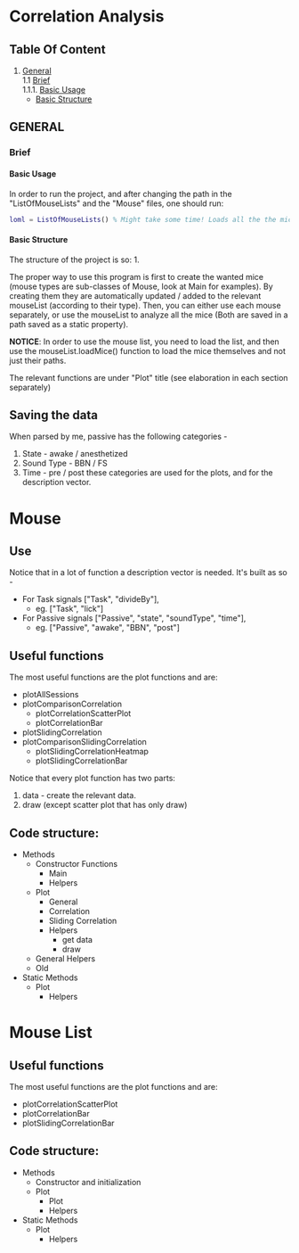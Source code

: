 # Correlation Analysis
## Table Of Content
1. [General](#general)  
    1.1 [Brief](#brief)  
        1.1.1. [Basic Usage](#basic-usage)
    * [Basic Structure](#basic-structure)  


## GENERAL

### Brief
#### Basic Usage
In order to run the project, and after changing the path in the "ListOfMouseLists" and the "Mouse" files, one should run:
````matlab
loml = ListOfMouseLists() % Might take some time! Loads all the the mice and lists into a struct of a ListOfMiceLists
````

#### Basic Structure
The structure of the project is so:
1. 


The proper way to use this program is first to create the wanted mice (mouse types are sub-classes of Mouse, look at Main for examples). By creating them they are automatically updated / added to the relevant mouseList (according to their type). Then, you can either use each mouse separately, or use the mouseList to analyze all the mice (Both are saved in a path saved as a static property).

**NOTICE**: In order to use the mouse list, you need to load the list, and then use the mouseList.loadMice() function to load the mice themselves and not just their paths.

The relevant functions are under "Plot" title (see elaboration in each section separately)

## Saving the data
When parsed by me, passive has the following categories -

 1. State - awake / anesthetized
 2. Sound Type - BBN / FS
 3. Time - pre / post
these categories are used for the plots, and for the description vector.


# Mouse

## Use
Notice that in a lot of function a description vector is needed. It's built as so - 
- For Task signals ["Task", "divideBy"],
	- eg. ["Task", "lick"]
- For Passive signals ["Passive", "state", "soundType", "time"],
	- eg.  ["Passive", "awake", "BBN", "post"]

## Useful functions
The most useful functions are the plot functions and are:
* plotAllSessions
* plotComparisonCorrelation
	* plotCorrelationScatterPlot
	* plotCorrelationBar
* plotSlidingCorrelation
* plotComparisonSlidingCorrelation
	* plotSlidingCorrelationHeatmap
	* plotSlidingCorrelationBar


Notice that every plot function has two parts:
 1. data - create the relevant data.
 2. draw
(except scatter plot that has only draw)

## Code structure:
* Methods
	* Constructor Functions
		* Main
		* Helpers
	* Plot
		* General
		* Correlation
		* Sliding Correlation
		* Helpers
			* get data
			* draw
	* General Helpers
	* Old
* Static Methods
	* Plot
		* Helpers

# Mouse List

## Useful functions
The most useful functions are the plot functions and are:
* plotCorrelationScatterPlot
* plotCorrelationBar
* plotSlidingCorrelationBar

## Code structure:

* Methods
	* Constructor and initialization
	* Plot
		* Plot
		* Helpers
* Static Methods
	* Plot
		* Helpers
